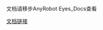 文档请移步AnyRobot Eyes_Docs查看

[文档链接](https://devops.aishu.cn/AISHUDevOps/AnyRobot/_git/Eyes_Docs?version=GBdevelop&_a=preview&path=%2F%E5%8F%AF%E8%A7%82%E6%B5%8B%E6%80%A7%E5%BC%80%E5%8F%91%E8%80%85%E6%8C%87%E5%8D%97%2FTelemetrySDK%E5%BC%80%E5%8F%91%E8%80%85%E6%8C%87%E5%8D%97%2FTrace%2FGo%2FREADME.md)
